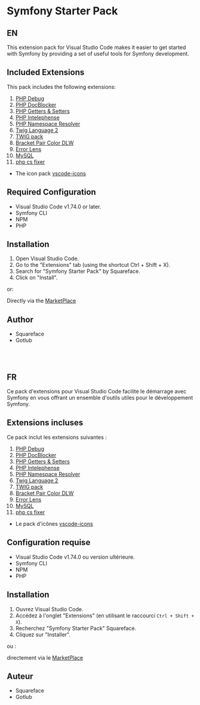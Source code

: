 # Symfony Starter Pack

## EN

This extension pack for Visual Studio Code makes it easier to get started with Symfony by providing a set of useful tools for Symfony development.

## Included Extensions

This pack includes the following extensions:

1. [PHP Debug](https://marketplace.visualstudio.com/items?itemName=xdebug.php-debug)
2. [PHP DocBlocker](https://marketplace.visualstudio.com/items?itemName=neilbrayfield.php-docblocker)
3. [PHP Getters & Setters](https://marketplace.visualstudio.com/items?itemName=phproberto.vscode-php-getters-setters)
4. [PHP Intelephense](https://marketplace.visualstudio.com/items?itemName=bmewburn.vscode-intelephense-client)
5. [PHP Namespace Resolver](https://marketplace.visualstudio.com/items?itemName=MehediDracula.php-namespace-resolver)
6. [Twig Language 2](https://marketplace.visualstudio.com/items?itemName=mblode.twig-language-2)
7. [TWIG pack](https://marketplace.visualstudio.com/items?itemName=bajdzis.vscode-twig-pack)
8. [Bracket Pair Color DLW](https://marketplace.visualstudio.com/items?itemName=BracketPairColorDLW.bracket-pair-color-dlw)
9. [Error Lens](https://marketplace.visualstudio.com/items?itemName=usernamehw.errorlens)
10. [MySQL](https://marketplace.visualstudio.com/items?itemName=cweijan.vscode-mysql-client2)
11. [php cs fixer](https://marketplace.visualstudio.com/items?itemName=junstyle.php-cs-fixer)

- The icon pack [vscode-icons](https://marketplace.visualstudio.com/items?itemName=vscode-icons-team.vscode-icons)

## Required Configuration

- Visual Studio Code v1.74.0 or later.
- Symfony CLI
- NPM
- PHP

## Installation

1. Open Visual Studio Code.
2. Go to the "Extensions" tab (using the shortcut Ctrl + Shift + X).
3. Search for "Symfony Starter Pack" by Squareface.
4. Click on "Install".

or:

Directly via the [MarketPlace](https://marketplace.visualstudio.com/items?itemName=squareface.symfony-starter-pack)

## Author

- Squareface
- Gotlub

<br>
<br>

## FR

Ce pack d'extensions pour Visual Studio Code facilite le démarrage avec Symfony en vous offrant un ensemble d'outils utiles pour le développement Symfony.

## Extensions incluses

Ce pack inclut les extensions suivantes :

1. [PHP Debug](https://marketplace.visualstudio.com/items?itemName=xdebug.php-debug)
2. [PHP DocBlocker](https://marketplace.visualstudio.com/items?itemName=neilbrayfield.php-docblocker)
3. [PHP Getters & Setters](https://marketplace.visualstudio.com/items?itemName=phproberto.vscode-php-getters-setters)
4. [PHP Intelephense](https://marketplace.visualstudio.com/items?itemName=bmewburn.vscode-intelephense-client)
5. [PHP Namespace Resolver](https://marketplace.visualstudio.com/items?itemName=MehediDracula.php-namespace-resolver)
6. [Twig Language 2](https://marketplace.visualstudio.com/items?itemName=mblode.twig-language-2)
7. [TWIG pack](https://marketplace.visualstudio.com/items?itemName=bajdzis.vscode-twig-pack)
8. [Bracket Pair Color DLW](https://marketplace.visualstudio.com/items?itemName=BracketPairColorDLW.bracket-pair-color-dlw)
9. [Error Lens](https://marketplace.visualstudio.com/items?itemName=usernamehw.errorlens)
10. [MySQL](https://marketplace.visualstudio.com/items?itemName=cweijan.vscode-mysql-client2)
11. [php cs fixer](https://marketplace.visualstudio.com/items?itemName=junstyle.php-cs-fixer)

- Le pack d'icônes [vscode-icons](https://marketplace.visualstudio.com/items?itemName=vscode-icons-team.vscode-icons)

## Configuration requise

- Visual Studio Code v1.74.0 ou version ultérieure.
- Symfony CLI
- NPM
- PHP

## Installation

1. Ouvrez Visual Studio Code.
2. Accédez à l'onglet "Extensions" (en utilisant le raccourci `Ctrl + Shift + X`).
3. Recherchez "Symfony Starter Pack" Squareface.
4. Cliquez sur "Installer".

ou :

directement via le [MarketPlace](https://marketplace.visualstudio.com/items?itemName=squareface.symfony-starter-pack)

## Auteur

- Squareface
- Gotlub
